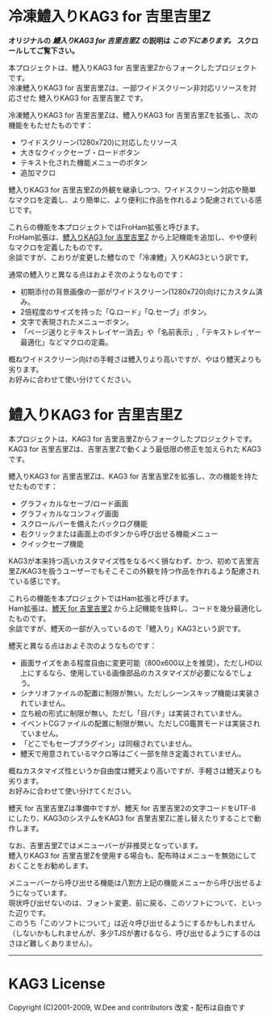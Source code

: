 # 冷凍鱧入りKAG3 for 吉里吉里Z
**オリジナルの** ***鱧入りKAG3 for 吉里吉里Z*** **の説明は** ***この下にあります。*** **スクロールしてご覧下さい。**

本プロジェクトは、鱧入りKAG3 for 吉里吉里Zからフォークしたプロジェクトです。  
冷凍鱧入りKAG3 for 吉里吉里Zは、一部ワイドスクリーン非対応リソースを対応させた 鱧入りKAG3 for 吉里吉里Z です。

冷凍鱧入りKAG3 for 吉里吉里Zは、鱧入りKAG3 for 吉里吉里Zを拡張し、次の機能をもたせたものです：

* ワイドスクリーン(1280x720)に対応したリソース
* 大きなクイックセーブ・ロードボタン
* テキスト化された機能メニューのボタン
* 追加マクロ

鱧入りKAG3 for 吉里吉里Zの外観を継承しつつ、ワイドスクリーン対応や簡単なマクロを定義し、より簡単に、より便利に作品を作れるよう配慮されている感じです。

これらの機能を本プロジェクトではFroHam拡張と呼びます。  
FroHam拡張は、[鱧入りKAG3 for 吉里吉里Z](https://github.com/krkrz/kag3_ham) から上記機能を追加し、やや便利なマクロを定義したものです。  
余談ですが、こおりが変更した鱧なので「冷凍鱧」入りKAG3という訳です。

通常の鱧入りと異なる点はおよそ次のようなものです：

* 初期添付の背景画像の一部がワイドスクリーン(1280x720)向けにカスタム済み。
* 2倍程度のサイズを持った「Q.ロード」「Q.セーブ」ボタン。
* 文字で表現されたメニューボタン。
* 「ページ送りとテキストレイヤー消去」や「名前表示」,「テキストレイヤー最適化」などマクロの定義。

概ねワイドスクリーン向けの手軽さは鱧入りより高いですが、やはり鱧天よりも劣ります。  
お好みに合わせて使い分けてください。

# 鱧入りKAG3 for 吉里吉里Z

本プロジェクトは、KAG3 for 吉里吉里Zからフォークしたプロジェクトです。  
KAG3 for 吉里吉里Zは、吉里吉里Zで動くよう最低限の修正を加えられた KAG3 です。

鱧入りKAG3 for 吉里吉里Zは、KAG3 for 吉里吉里Zを拡張し、次の機能を持たせたものです：

* グラフィカルなセーブ/ロード画面
* グラフィカルなコンフィグ画面
* スクロールバーを備えたバックログ機能
* 右クリックまたは画面上のボタンから呼び出せる機能メニュー
* クイックセーブ機能

KAG3が本来持つ高いカスタマイズ性をなるべく損なわず、かつ、初めて吉里吉里Z/KAG3を扱うユーザーでもそこそこの外観を持つ作品を作れるよう配慮されている感じです。

これらの機能を本プロジェクトではHam拡張と呼びます。  
Ham拡張は、[鱧天 for 吉里吉里2](http://hamotem.f-sp.net) から上記機能を抜粋し、コードを幾分最適化したものです。  
余談ですが、鱧天の一部が入っているので「鱧入り」KAG3という訳です。

鱧天と異なる点はおよそ次のようなものです：

* 画面サイズをある程度自由に変更可能（800x600以上を推奨）。ただしHD以上にするなら、使用している画像部品のカスタマイズが必要になるでしょう。
* シナリオファイルの配置に制限が無い。ただしシーンスキップ機能は実装されていません。
* 立ち絵の形式に制限が無い。ただし「目パチ」は実装されていません。
* イベントCGファイルの配置に制限が無い。ただしCG鑑賞モードは実装されていません。
* 「どこでもセーブプラグイン」は同梱されていません。
* 鱧天で用意されているマクロ等はごく一部を除き定義されていません。

概ねカスタマイズ性というか自由度は鱧天より高いですが、手軽さは鱧天よりも劣ります。  
お好みに合わせて使い分けてください。

鱧天 for 吉里吉里Zは準備中ですが、鱧天 for 吉里吉里2の文字コードをUTF-8にしたり、KAG3のシステムをKAG3 for 吉里吉里Zに差し替えたりすることで動作します。

なお、吉里吉里Zではメニューバーが非推奨となっています。  
鱧入りKAG3 for 吉里吉里Zを使用する場合も、配布時はメニューを無効にしておくことをお勧めします。

メニューバーから呼び出せる機能は八割方上記の機能メニューから呼び出せるようになっています。  
現状呼び出せないのは、フォント変更、前に戻る、このソフトについて、といった辺りです。  
このうち「このソフトについて」は近々呼び出せるようにするかもしれません（しないかもしれませんが、多少TJSが書けるなら、呼び出せるようにするのはさほど難しくありません）。

---
# KAG3 License
Copyright (C)2001-2009, W.Dee and contributors  改変・配布は自由です

